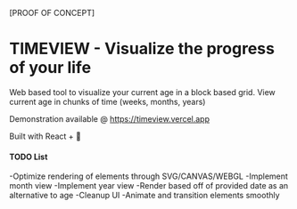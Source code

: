 [PROOF OF CONCEPT]
# TIMEVIEW - Visualize the progress of your life

Web based tool to visualize your current age in a block based grid.
View current age in chunks of time (weeks, months, years)

Demonstration available @ https://timeview.vercel.app

Built with React + 🤍


#### TODO List
-Optimize rendering of elements through SVG/CANVAS/WEBGL
-Implement month view
-Implement year view
-Render based off of provided date as an alternative to age
-Cleanup UI
-Animate and transition elements smoothly
